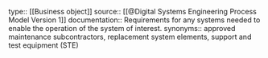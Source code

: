 type:: [[Business object]]
source:: [[@Digital Systems Engineering Process Model Version 1]]
documentation:: Requirements for any systems needed to enable the operation of the system of interest.
synonyms:: approved maintenance subcontractors, replacement system elements, support and test equipment (STE)
